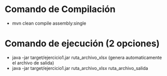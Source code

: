 # Comando de Compilación
- mvn clean compile assembly:single

# Comando de ejecución (2 opciones)
- java -jar target/ejercicio1.jar ruta_archivo_xlsx (genera automaticamente el archivo de salida)
- java -jar target/ejercicio1.jar ruta_archivo_xlsx ruta_archivo_salida
